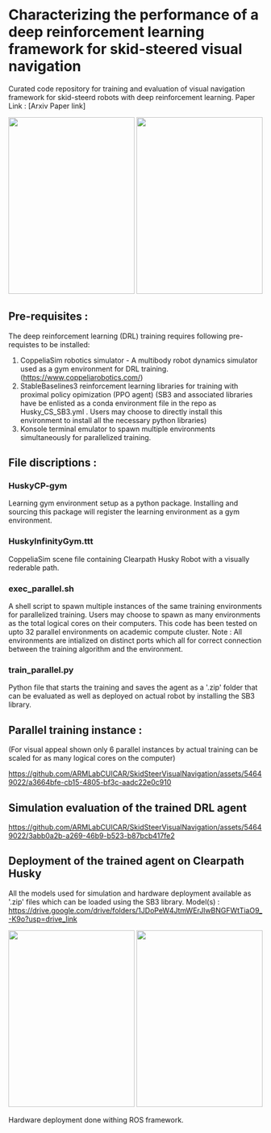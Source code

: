 # Characterizing the performance of a deep reinforcement learning framework for skid-steered visual navigation
Curated code repository for training and evaluation of visual navigation framework for skid-steerd robots with deep reinforcement learning. 
Paper Link : [Arxiv Paper link]

<p float="left">
  <img src="https://github.com/ARMLabCUICAR/SkidSteerVisualNavigation/assets/54649022/c4286a95-fe7a-4517-a852-0c6eb4a71c56" width="250" height="350" />
  <img src="https://github.com/ARMLabCUICAR/SkidSteerVisualNavigation/assets/54649022/f43000c6-a4c4-477c-800f-1e446f3538c6" width="250" height="350" /> 
</p>



## Pre-requisites :
The deep reinforcement learning (DRL) training requires following pre-requistes to be installed:
1. CoppeliaSim robotics simulator - A multibody robot dynamics simulator used as a gym environment for DRL training. (https://www.coppeliarobotics.com/)
2. StableBaselines3 reinforcement learning libraries for training with proximal policy opimization (PPO agent) (SB3 and associated libraries have be enlisted as a conda environment file in the repo as Husky_CS_SB3.yml . Users may choose to directly install this environment to install all the necessary python libraries)
3. Konsole terminal emulator to spawn multiple environments simultaneously for parallelized training.

## File discriptions :
### HuskyCP-gym
Learning gym environment setup as a python package. Installing and sourcing this package will register the learning environment as a gym environment.

### HuskyInfinityGym.ttt
CoppeliaSim scene file containing Clearpath Husky Robot with a visually rederable path.

### exec_parallel.sh
A shell script to spawn multiple instances of the same training environments for parallelized training. Users may choose to spawn as many environments as the total logical cores on their computers. This code has been tested on upto 32 parallel environments on academic compute cluster. Note : All environments are intialized on distinct ports which all for correct connection between the training algorithm and the environment.

### train_parallel.py
Python file that starts the training and saves the agent as a '.zip' folder that can be evaluated as well as deployed on actual robot by installing the SB3 library.

## Parallel training instance :
(For visual appeal shown only 6 parallel instances by actual training can be scaled for as many logical cores on the computer)

https://github.com/ARMLabCUICAR/SkidSteerVisualNavigation/assets/54649022/a3664bfe-cb15-4805-bf3c-aadc22e0c910


## Simulation evaluation of the trained DRL agent 

https://github.com/ARMLabCUICAR/SkidSteerVisualNavigation/assets/54649022/3abb0a2b-a269-46b9-b523-b87bcb417fe2


## Deployment of the trained agent on Clearpath Husky

All the models used for simulation and hardware deployment available as '.zip' files which can be loaded using the SB3 library. Model(s) : https://drive.google.com/drive/folders/1JDoPeW4JtmWErJlwBNGFWtTiaO9_-K9o?usp=drive_link

<p float="left">
  <img src="https://github.com/ARMLabCUICAR/SkidSteerVisualNavigation/assets/54649022/2cb3169a-839e-42e6-95af-81a98515e7fa" width="250" height="350" />
  <img src="https://github.com/ARMLabCUICAR/SkidSteerVisualNavigation/assets/54649022/12b81ab0-8fc3-42c9-bae9-b31f347fa77f" width="250" height="350" /> 
</p>

Hardware deployment done withing ROS framework.
